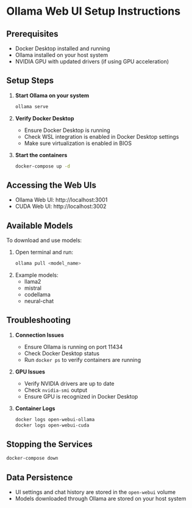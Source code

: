 # Ollama Web UI Setup Instructions

## Prerequisites
- Docker Desktop installed and running
- Ollama installed on your host system
- NVIDIA GPU with updated drivers (if using GPU acceleration)

## Setup Steps

1. **Start Ollama on your system**
   ```bash
   ollama serve
   ```

2. **Verify Docker Desktop**
   - Ensure Docker Desktop is running
   - Check WSL integration is enabled in Docker Desktop settings
   - Make sure virtualization is enabled in BIOS

3. **Start the containers**
   ```bash
   docker-compose up -d
   ```

## Accessing the Web UIs

- Ollama Web UI: http://localhost:3001
- CUDA Web UI: http://localhost:3002

## Available Models

To download and use models:
1. Open terminal and run:
   ```bash
   ollama pull <model_name>
   ```
2. Example models:
   - llama2
   - mistral
   - codellama
   - neural-chat

## Troubleshooting

1. **Connection Issues**
   - Ensure Ollama is running on port 11434
   - Check Docker Desktop status
   - Run `docker ps` to verify containers are running

2. **GPU Issues**
   - Verify NVIDIA drivers are up to date
   - Check `nvidia-smi` output
   - Ensure GPU is recognized in Docker Desktop

3. **Container Logs**
   ```bash
   docker logs open-webui-ollama
   docker logs open-webui-cuda
   ```

## Stopping the Services
```bash
docker-compose down
```

## Data Persistence
- UI settings and chat history are stored in the `open-webui` volume
- Models downloaded through Ollama are stored on your host system
